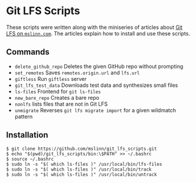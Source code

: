 # Git LFS Scripts

These scripts were written along with the miniseries of articles about
[Git LFS on `mslinn.com`](https://www.mslinn.com/git/5100-git-lfs.html).
The articles explain how to install and use these scripts.


## Commands

* `delete_github_repo` Deletes the given GitHub repo without prompting
* `set_remotes` Saves `remotes.origin.url` and `lfs.url`
* `giftless` Run `giftless` server
* `git_lfs_test_data` Downloads test data and synthesizes small files
* `ls-files` Frontend for `git ls-files`
* `new_bare_repo` Creates a bare repo
* `nonlfs` lists files that are not in Git LFS
* `unmigrate` Reverses `git lfs migrate import` for a given wildmatch pattern


## Installation

```shell
$ git clone https://github.com/mslinn/git_lfs_scripts.git
$ echo "$(pwd)/git_lfs_scripts/bin:\$PATH" >> ~/.bashrc
$ source ~/.bashrc
$ sudo ln -s "$( which ls-files )" /usr/local/bin/lfs-files
$ sudo ln -s "$( which ls-files )" /usr/local/bin/track
$ sudo ln -s "$( which ls-files )" /usr/local/bin/untrack
```

